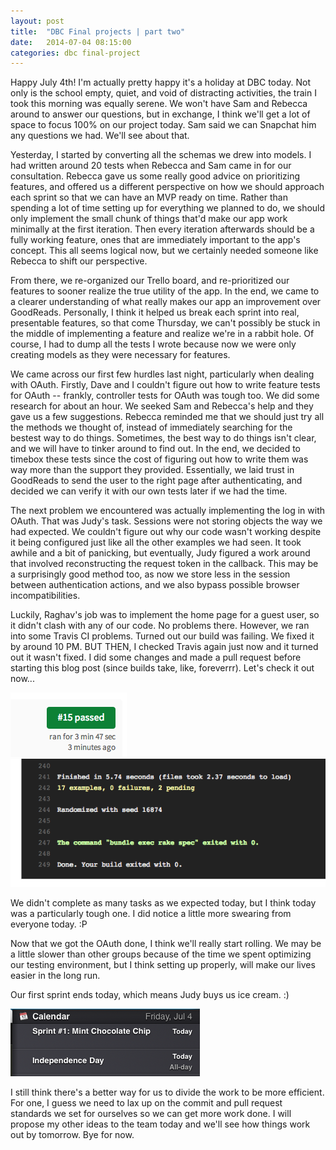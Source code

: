 ```yaml
---
layout: post
title:  "DBC Final projects | part two"
date:   2014-07-04 08:15:00
categories: dbc final-project
---
```


Happy July 4th! I'm actually pretty happy it's a holiday at DBC today. Not only is the school empty, quiet, and void of distracting activities, the train I took this morning was equally serene. We won't have Sam and Rebecca around to answer our questions, but in exchange, I think we'll get a lot of space to focus 100% on our project today. Sam said we can Snapchat him any questions we had. We'll see about that.

Yesterday, I started by converting all the schemas we drew into models. I had written around 20 tests when Rebecca and Sam came in for our consultation. Rebecca gave us some really good advice on prioritizing features, and offered us a different perspective on how we should approach each sprint so that we can have an MVP ready on time. Rather than spending a lot of time setting up for everything we planned to do, we should only implement the small chunk of things that'd make our app work minimally at the first iteration. Then every iteration afterwards should be a fully working feature, ones that are immediately important to the app's concept. This all seems logical now, but we certainly needed someone like Rebecca to shift our perspective.

From there, we re-organized our Trello board, and re-prioritized our features to sooner realize the true utility of the app. In the end, we came to a clearer understanding of what really makes our app an improvement over GoodReads. Personally, I think it helped us break each sprint into real, presentable features, so that come Thursday, we can't possibly be stuck in the middle of implementing a feature and realize we're in a rabbit hole. Of course, I had to dump all the tests I wrote because now we were only creating models as they were necessary for features. 

We came across our first few hurdles last night, particularly when dealing with OAuth. Firstly, Dave and I couldn't figure out how to write feature tests for OAuth -- frankly, controller tests for OAuth was tough too. We did some research for about an hour. We seeked Sam and Rebecca's help and they gave us a few suggestions. Rebecca reminded me that we should just try all the methods we thought of, instead of immediately searching for the bestest way to do things. Sometimes, the best way to do things isn't clear, and we will have to tinker around to find out. In the end, we decided to timebox these tests since the cost of figuring out how to write them was way more than the support they provided. Essentially, we laid trust in GoodReads to send the user to the right page after authenticating, and decided we can verify it with our own tests later if we had the time.

The next problem we encountered was actually implementing the log in with OAuth. That was Judy's task. Sessions were not storing objects the way we had expected. We couldn't figure out why our code wasn't working despite it being configured just like all the other examples we had seen. It took awhile and a bit of panicking, but eventually, Judy figured a work around that involved reconstructing the request token in the callback. This may be a surprisingly good method too, as now we store less in the session between authentication actions, and we also bypass possible browser incompatibilities.

Luckily, Raghav's job was to implement the home page for a guest user, so it didn't clash with any of our code. No problems there. However, we ran into some Travis CI problems. Turned out our build was failing. We fixed it by around 10 PM. BUT THEN, I checked Travis again just now and it turned out it wasn't fixed. I did some changes and made a pull request before starting this blog post (since builds take, like, foreverrr). Let's check it out now...

![passedtravis](/assets/passedtravis.png)
![17tests](/assets/17tests.png)

We didn't complete as many tasks as we expected today, but I think today was a particularly tough one. I did notice a little more swearing from everyone today. :P 

Now that we got the OAuth done, I think we'll really start rolling. We may be a little slower than other groups because of the time we spent optimizing our testing environment, but I think setting up properly, will make our lives easier in the long run.

Our first sprint ends today, which means Judy buys us ice cream. :) 

![sprint1calendar](/assets/sprint1calendar.png)

I still think there's a better way for us to divide the work to be more efficient. For one, I guess we need to lax up on the commit and pull request standards we set for ourselves so we can get more work done. I will propose my other ideas to the team today and we'll see how things work out by tomorrow. Bye for now.